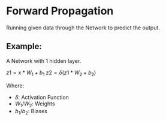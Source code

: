 # Forward Propagation
Running given data through the Network to predict the output.

## Example:
A Network with 1 hidden layer.

$z1 = x*W_1+b_1$
$z2 = \delta (z1*W_2+b_2)$

Where:
- $\delta$: Activation Function
- $W_1/W_2$: Weights
- $b_1/b_2$: Biases
